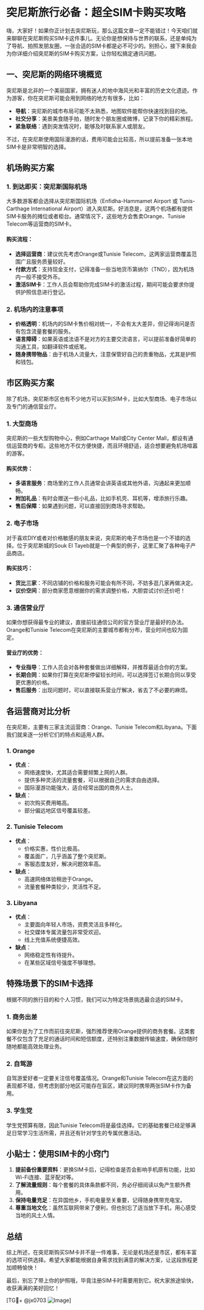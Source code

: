 # 突尼斯旅行必备：超全SIM卡购买攻略

嗨，大家好！如果你正计划去突尼斯玩，那么这篇文章一定不能错过！今天咱们就来聊聊在突尼斯购买SIM卡这件事儿。无论你是想保持与世界的联系，还是单纯为了导航、拍照发朋友圈，一张合适的SIM卡都是必不可少的。别担心，接下来我会为你详细介绍突尼斯的SIM卡购买方案，让你轻松搞定通讯问题。

## 一、突尼斯的网络环境概览

突尼斯是北非的一个美丽国家，拥有迷人的地中海风光和丰富的历史文化遗迹。作为游客，你在突尼斯可能会用到网络的地方有很多，比如：

- **导航**：突尼斯的城市布局可能不太熟悉，地图软件能帮你快速找到目的地。
- **社交分享**：美景美食随手拍，随时发个朋友圈或微博，记录下你的精彩旅程。
- **紧急联络**：遇到突发情况时，能够及时联系家人或朋友。

不过，在突尼斯使用国际漫游的话，费用可能会比较高，所以提前准备一张本地SIM卡是非常明智的选择。

## 机场购买方案

### 1. 到达即买：突尼斯国际机场

大多数游客都会选择从突尼斯国际机场（Enfidha-Hammamet Airport 或 Tunis-Carthage International Airport）进入突尼斯。好消息是，这两个机场都有提供SIM卡服务的摊位或者柜台。通常情况下，这些地方会售卖Orange、Tunisie Telecom等运营商的SIM卡。

#### 购买流程：
- **选择运营商**：建议优先考虑Orange或Tunisie Telecom，这两家运营商覆盖范围广且服务质量较好。
- **付款方式**：支持现金支付，记得准备一些当地货币第纳尔（TND），因为机场内一般不接受外币。
- **激活SIM卡**：工作人员会帮助你完成SIM卡的激活过程，期间可能会要求你提供护照信息进行登记。

### 2. 机场内的注意事项

- **价格透明**：机场内的SIM卡售价相对统一，不会有太大差异，但记得询问是否有包含流量套餐的服务。
- **语言障碍**：如果英语或法语不是对方的主要交流语言，可以提前准备好简单的沟通工具，如翻译软件或纸笔。
- **随身携带物品**：由于机场人流量大，注意保管好自己的贵重物品，尤其是护照和钱包。

## 市区购买方案

除了机场，突尼斯市区也有不少地方可以买到SIM卡，比如大型商场、电子市场以及专门的通信营业厅。

### 1. 大型商场

突尼斯的一些大型购物中心，例如Carthage Mall或City Center Mall，都设有通信运营商的专柜。这些地方不仅方便快捷，而且环境舒适，适合想要避免机场喧嚣的游客。

#### 购买优势：
- **多语言服务**：商场里的工作人员通常会讲英语或其他外语，沟通起来更加顺畅。
- **附加礼品**：有时会赠送一些小礼品，比如手机壳、耳机等，增添旅行乐趣。
- **售后保障**：如果遇到问题，可以直接回到商场寻求帮助。

### 2. 电子市场

对于喜欢DIY或者对价格敏感的朋友来说，突尼斯的电子市场也是一个不错的选择。位于突尼斯城的Souk El Tayeb就是一个典型的例子，这里汇聚了各种电子产品商店。

#### 购买技巧：
- **货比三家**：不同店铺的价格和服务可能会有所不同，不妨多逛几家再做决定。
- **议价空间**：部分商家愿意根据你的需求调整价格，大胆尝试讨价还价吧！

### 3. 通信营业厅

如果你想获得最专业的建议，直接前往通信公司的官方营业厅是最好的办法。Orange和Tunisie Telecom在突尼斯的主要城市都有分布，营业时间也较为固定。

#### 营业厅的优势：
- **专业指导**：工作人员会对各种套餐做出详细解释，并推荐最适合你的方案。
- **长期合同**：如果你打算在突尼斯停留较长时间，可以选择签订长期合同以享受更优惠的价格。
- **售后服务**：出现问题时，可以直接联系营业厅解决，省去了不必要的麻烦。

## 各运营商对比分析

在突尼斯，主要有三家主流运营商：Orange、Tunisie Telecom和Libyana。下面我们就来逐一分析它们的特点和适用人群。

### 1. Orange

- **优点**：
  - 网络速度快，尤其适合需要频繁上网的人群。
  - 提供多种灵活的流量套餐，可以根据自己的需求自由选择。
  - 国际漫游功能强大，适合经常出国的商务人士。
- **缺点**：
  - 初次购买费用略高。
  - 部分偏远地区信号覆盖较差。

### 2. Tunisie Telecom

- **优点**：
  - 价格实惠，性价比极高。
  - 覆盖面广，几乎涵盖了整个突尼斯。
  - 客服态度友好，解决问题效率高。
- **缺点**：
  - 高速网络体验稍逊于Orange。
  - 流量套餐种类较少，灵活性不足。

### 3. Libyana

- **优点**：
  - 主要面向年轻人市场，资费灵活且多样化。
  - 社交媒体专属流量包非常受欢迎。
  - 线上充值系统便捷高效。
- **缺点**：
  - 网络稳定性有待提升。
  - 在某些区域信号强度不够理想。

## 特殊场景下的SIM卡选择

根据不同的旅行目的和个人习惯，我们可以为特定场景挑选最合适的SIM卡。

### 1. 商务出差

如果你是为了工作而前往突尼斯，强烈推荐使用Orange提供的商务套餐。这类套餐不仅包含了充足的通话时间和短信额度，还特别注重数据传输速度，确保你随时随地都能高效处理业务。

### 2. 自驾游

自驾游爱好者一定要关注信号覆盖情况。Orange和Tunisie Telecom在这方面的表现都不错，但考虑到部分地区可能存在盲区，建议同时携带两张SIM卡作为备用。

### 3. 学生党

学生党预算有限，因此Tunisie Telecom将是最佳选择。它的基础套餐已经足够满足日常学习生活所需，并且还有针对学生的专属优惠活动。

## 小贴士：使用SIM卡的小窍门

1. **提前备份重要资料**：更换SIM卡后，记得检查是否会影响手机原有功能，比如Wi-Fi连接、蓝牙配对等。
2. **了解流量规则**：每个套餐的具体条款都不同，务必仔细阅读以免产生额外费用。
3. **保持电量充足**：在异国他乡，手机电量至关重要，记得随身携带充电宝。
4. **尊重当地文化**：虽然互联网带来了便利，但也别忘了适当放下手机，用心感受当地的风土人情。

## 总结

综上所述，在突尼斯购买SIM卡并不是一件难事，无论是机场还是市区，都有丰富的选项可供选择。希望大家都能根据自身需求找到满意的解决方案，让这段旅程更加顺畅愉快！

最后，别忘了带上你的护照哦，毕竟注册SIM卡时需要用到它。祝大家旅途愉快，收获满满的美好回忆！

[TG💪+ @jx0703 ![Image](https://github.com/user-attachments/assets/dbca1d08-cadb-493c-b0ec-ad6f7a83f270)]